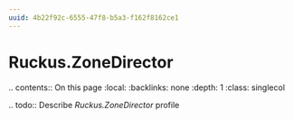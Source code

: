 ```yaml
---
uuid: 4b22f92c-6555-47f8-b5a3-f162f8162ce1
---
```



# Ruckus.ZoneDirector

.. contents:: On this page
    :local:
    :backlinks: none
    :depth: 1
    :class: singlecol

.. todo::
    Describe *Ruckus.ZoneDirector* profile

